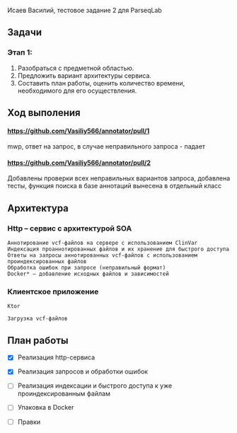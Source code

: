Исаев Василий, тестовое задание 2 для ParseqLab

## Задачи
### Этап 1:
1.	Разобраться с предметной областью.
2.	Предложить вариант архитектуры сервиса.
3.	Составить план работы, оценить количество времени, необходимого для его осуществления.

## Ход выполения

#### https://github.com/Vasiliy566/annotator/pull/1 
 mwp, ответ на запрос, в случае неправильного запроса - падает
#### https://github.com/Vasiliy566/annotator/pull/2
 Добавлены проверки всех неправильных вариантов запроса, добавлена тесты, функция поиска в базе аннотаций вынесена в отдельный класс
## Архитектура
### Http – сервис с архитектурой SOA
    Аннотирование vcf-файлов на сервере с использованием ClinVar
    Индексация проаннотированных файлов и их хранение для быстрого доступа
    Ответы на запросы аннотированных vcf-файлов с использованием проиндексированных файлов
    Обработка ошибок при запросе (неправильный формат)
    Docker* – добавление исходных файлов и зависимостей
	
### Клиентское приложение
    Ktor
    
    Загрузка vcf-файлов


## План работы
- [x] Реализация http-сервиса
- [x] Реализация запросов и обработки ошибок
- [ ] Реализация индексации и быстрого доступа к уже проиндексированным файлам
- [ ] Упаковка в Docker 
- [ ] Правки

